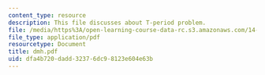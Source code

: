 ```yaml
---
content_type: resource
description: This file discusses about T-period problem.
file: /media/https%3A/open-learning-course-data-rc.s3.amazonaws.com/14-129-advanced-contract-theory-spring-2005/dfa4b720dadd32376dc98123e604e63b_dmh.pdf
file_type: application/pdf
resourcetype: Document
title: dmh.pdf
uid: dfa4b720-dadd-3237-6dc9-8123e604e63b
---
```

